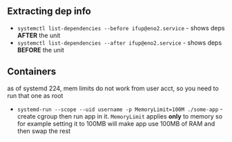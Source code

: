 

## Extracting dep info

* `systemctl list-dependencies --before ifup@eno2.service` - shows deps **AFTER** the unit
* `systemctl list-dependencies --after ifup@eno2.service` - shows deps **BEFORE** the unit

## Containers

as of systemd 224, mem limits do not work from user acct, so you need to run that one as root

* `systemd-run --scope --uid username -p MemoryLimit=100M ./some-app` - create cgroup then run app in it. `MemoryLimit` applies **only** to memory so for example setting it to 100MB will make app use 100MB of RAM and then swap the rest
